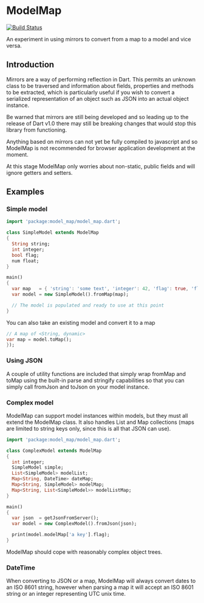 ModelMap
========

[![Build Status](https://drone.io/github.com/parnham/model_map.dart/status.png)](https://drone.io/github.com/parnham/model_map.dart/latest)

An experiment in using mirrors to convert from a map to a model and vice versa.


Introduction
------------

Mirrors are a way of performing reflection in Dart. This permits an unknown class to
be traversed and information about fields, properties and methods to be extracted, which
is particularly useful if you wish to convert a serialized representation of an object
such as JSON into an actual object instance.

Be warned that mirrors are still being developed and so leading up to the release of
Dart v1.0 there may still be breaking changes that would stop this library from functioning.

Anything based on mirrors can not yet be fully compiled to javascript and so ModelMap is
not recommended for browser application development at the moment.

At this stage ModelMap only worries about non-static, public fields and will ignore getters
and setters.


Examples
--------

### Simple model

```dart
import 'package:model_map/model_map.dart';

class SimpleModel extends ModelMap
{
  String string;
  int integer;
  bool flag;
  num float;
}

main()
{
  var map   = { 'string': 'some text', 'integer': 42, 'flag': true, 'float': 1.23 };
  var model = new SimpleModel().fromMap(map);

  // The model is populated and ready to use at this point
}
```

You can also take an existing model and convert it to a map

```dart
// A map of <String, dynamic>
var map = model.toMap();
});
```


### Using JSON

A couple of utility functions are included that simply wrap fromMap and toMap
using the built-in parse and stringify capabilities so that you can simply call
fromJson and toJson on your model instance.


### Complex model

ModelMap can support model instances within models, but they must all extend
the ModelMap class. It also handles List and Map collections (maps are limited
to string keys only, since this is all that JSON can use).

```dart
import 'package:model_map/model_map.dart';

class ComplexModel extends ModelMap
{
  int integer;
  SimpleModel simple;
  List<SimpleModel> modelList;
  Map<String, DateTime> dateMap;
  Map<String, SimpleModel> modelMap;
  Map<String, List<SimpleModel>> modelListMap;
}

main()
{
  var json  = getJsonFromServer();
  var model = new ComplexModel().fromJson(json);

  print(model.modelMap['a key'].flag);
}
```

ModelMap should cope with reasonably complex object trees.


### DateTime

When converting to JSON or a map, ModelMap will always convert dates to an ISO 8601 string,
however when parsing a map it will accept an ISO 8601 string or an integer representing
UTC unix time.
